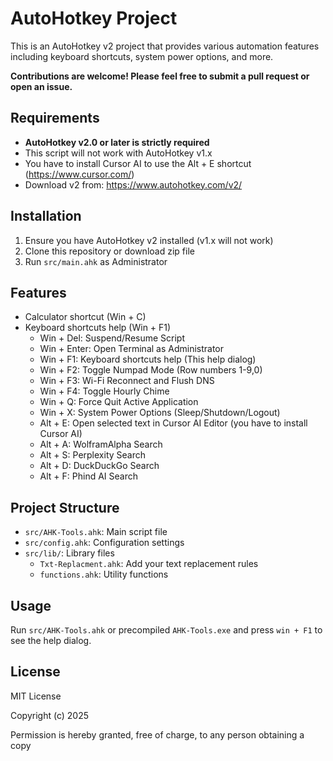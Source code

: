 # AutoHotkey Project

This is an AutoHotkey v2 project that provides various automation features including keyboard shortcuts, system power options, and more.


**Contributions are welcome! Please feel free to submit a pull request or open an issue.**

## Requirements

- **AutoHotkey v2.0 or later is strictly required**
- This script will not work with AutoHotkey v1.x
- You have to install Cursor AI to use the Alt + E shortcut (https://www.cursor.com/)
- Download v2 from: https://www.autohotkey.com/v2/

## Installation

1. Ensure you have AutoHotkey v2 installed (v1.x will not work)
2. Clone this repository or download zip file
3. Run `src/main.ahk` as Administrator 

## Features

- Calculator shortcut (Win + C)
- Keyboard shortcuts help (Win + F1)
    - Win + Del: Suspend/Resume Script
    - Win + Enter: Open Terminal as Administrator
    - Win + F1: Keyboard shortcuts help (This help dialog)
    - Win + F2: Toggle Numpad Mode (Row numbers 1-9,0)
    - Win + F3: Wi-Fi Reconnect and Flush DNS
    - Win + F4: Toggle Hourly Chime
    - Win + Q: Force Quit Active Application
    - Win + X: System Power Options (Sleep/Shutdown/Logout)
    - Alt + E: Open selected text in Cursor AI Editor (you have to install Cursor AI) 
    - Alt + A: WolframAlpha Search
    - Alt + S: Perplexity Search
    - Alt + D: DuckDuckGo Search
    - Alt + F: Phind AI Search

## Project Structure

- `src/AHK-Tools.ahk`: Main script file
- `src/config.ahk`: Configuration settings
- `src/lib/`: Library files
  - `Txt-Replacment.ahk`: Add your text replacement rules
  - `functions.ahk`: Utility functions

## Usage

Run `src/AHK-Tools.ahk` or precompiled `AHK-Tools.exe` and press `win + F1` to see the help dialog.

## License

MIT License

Copyright (c) 2025

Permission is hereby granted, free of charge, to any person obtaining a copy

